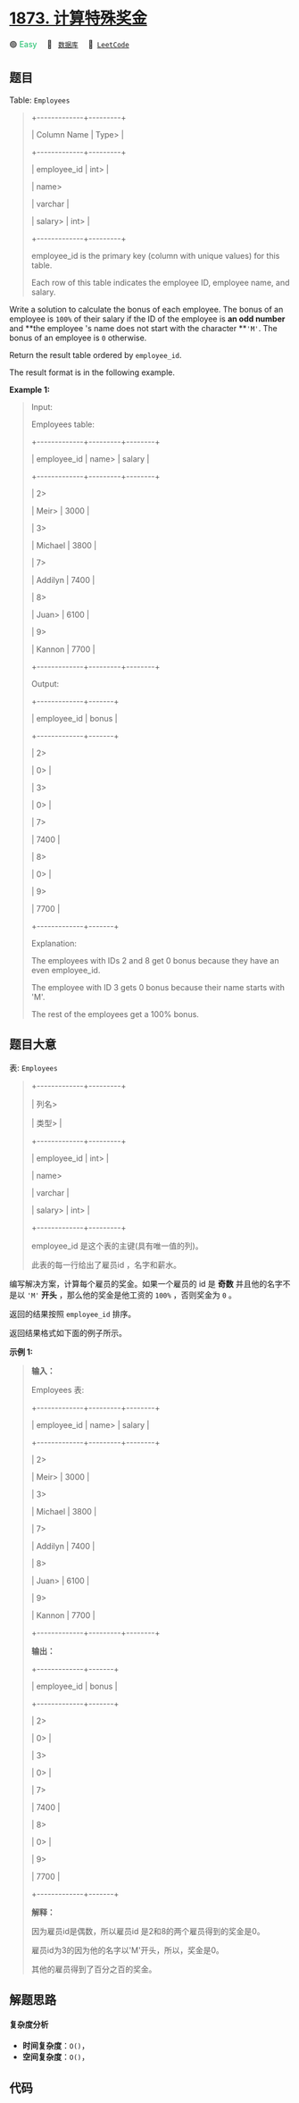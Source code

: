 # [1873. 计算特殊奖金](https://leetcode.com/problems/calculate-special-bonus)

🟢 <font color=#15bd66>Easy</font>&emsp; 🔖&ensp; [`数据库`](/tag/database.md)&emsp; 🔗&ensp;[`LeetCode`](https://leetcode.com/problems/calculate-special-bonus)

## 题目

Table: `Employees`

> 
> 
> 
> 
> 
> +-------------+---------+
> 
> | Column Name | Type> 
> |
> 
> +-------------+---------+
> 
> | employee_id | int> 
>  |
> 
> | name> 
> > 
> | varchar |
> 
> | salary> 
>   | int> 
>  |
> 
> +-------------+---------+
> 
> employee_id is the primary key (column with unique values) for this table.
> 
> Each row of this table indicates the employee ID, employee name, and salary.
> 
> 



Write a solution to calculate the bonus of each employee. The bonus of an
employee is `100%` of their salary if the ID of the employee is **an odd
number** and **the employee 's name does not start with the character **`'M'`.
The bonus of an employee is `0` otherwise.

Return the result table ordered by `employee_id`.

The result format is in the following example.



**Example 1:**

> Input: 
> 
> Employees table:
> 
> +-------------+---------+--------+
> 
> | employee_id | name> 
> | salary |
> 
> +-------------+---------+--------+
> 
> | 2> 
> > 
>    | Meir> 
> | 3000   |
> 
> | 3> 
> > 
>    | Michael | 3800   |
> 
> | 7> 
> > 
>    | Addilyn | 7400   |
> 
> | 8> 
> > 
>    | Juan> 
> | 6100   |
> 
> | 9> 
> > 
>    | Kannon  | 7700   |
> 
> +-------------+---------+--------+
> 
> Output: 
> 
> +-------------+-------+
> 
> | employee_id | bonus |
> 
> +-------------+-------+
> 
> | 2> 
> > 
>    | 0> 
>  |
> 
> | 3> 
> > 
>    | 0> 
>  |
> 
> | 7> 
> > 
>    | 7400  |
> 
> | 8> 
> > 
>    | 0> 
>  |
> 
> | 9> 
> > 
>    | 7700  |
> 
> +-------------+-------+
> 
> Explanation: 
> 
> The employees with IDs 2 and 8 get 0 bonus because they have an even employee_id.
> 
> The employee with ID 3 gets 0 bonus because their name starts with 'M'.
> 
> The rest of the employees get a 100% bonus.
> 
> 


## 题目大意

表: `Employees`

> 
> 
> 
> 
> 
> +-------------+---------+
> 
> | 列名> 
> > 
> | 类型> 
>  |
> 
> +-------------+---------+
> 
> | employee_id | int> 
>  |
> 
> | name> 
> > 
> | varchar |
> 
> | salary> 
>   | int> 
>  |
> 
> +-------------+---------+
> 
> employee_id 是这个表的主键(具有唯一值的列)。
> 
> 此表的每一行给出了雇员id ，名字和薪水。
> 
> 



编写解决方案，计算每个雇员的奖金。如果一个雇员的 id 是 **奇数** 并且他的名字不是以 `'M'` **开头** ，那么他的奖金是他工资的
`100%` ，否则奖金为 `0` 。

返回的结果按照 `employee_id` 排序。

返回结果格式如下面的例子所示。



**示例 1:**

> 
> 
> 
> 
> 
> **输入：**
> 
> Employees 表:
> 
> +-------------+---------+--------+
> 
> | employee_id | name> 
> | salary |
> 
> +-------------+---------+--------+
> 
> | 2> 
> > 
>    | Meir> 
> | 3000   |
> 
> | 3> 
> > 
>    | Michael | 3800   |
> 
> | 7> 
> > 
>    | Addilyn | 7400   |
> 
> | 8> 
> > 
>    | Juan> 
> | 6100   |
> 
> | 9> 
> > 
>    | Kannon  | 7700   |
> 
> +-------------+---------+--------+
> 
> **输出：**
> 
> +-------------+-------+
> 
> | employee_id | bonus |
> 
> +-------------+-------+
> 
> | 2> 
> > 
>    | 0> 
>  |
> 
> | 3> 
> > 
>    | 0> 
>  |
> 
> | 7> 
> > 
>    | 7400  |
> 
> | 8> 
> > 
>    | 0> 
>  |
> 
> | 9> 
> > 
>    | 7700  |
> 
> +-------------+-------+
> 
> **解释：**
> 
> 因为雇员id是偶数，所以雇员id 是2和8的两个雇员得到的奖金是0。
> 
> 雇员id为3的因为他的名字以'M'开头，所以，奖金是0。
> 
> 其他的雇员得到了百分之百的奖金。


## 解题思路

#### 复杂度分析

- **时间复杂度**：`O()`，
- **空间复杂度**：`O()`，

## 代码

```javascript

```